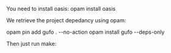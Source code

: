 You need to install oasis:
  opam install oasis

We retrieve the project depedancy using opam: 

  opam pin add gufo . --no-action
  opam install gufo --deps-only

Then just run make:
